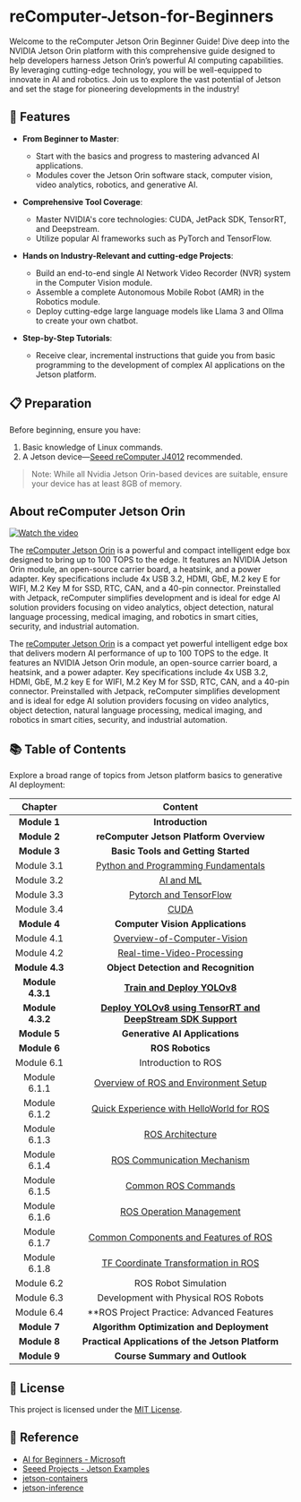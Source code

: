 # reComputer-Jetson-for-Beginners

<!-- TODO: A poster needs to be designed here -->

Welcome to the reComputer Jetson Orin Beginner Guide! Dive deep into the NVIDIA Jetson Orin platform with this comprehensive guide designed to help developers harness Jetson Orin’s powerful AI computing capabilities. By leveraging cutting-edge technology, you will be well-equipped to innovate in AI and robotics. Join us to explore the vast potential of Jetson and set the stage for pioneering developments in the industry!

## 🔦 Features

- **From Beginner to Master**:
  - Start with the basics and progress to mastering advanced AI applications.
  - Modules cover the Jetson Orin software stack, computer vision, video analytics, robotics, and generative AI.


- **Comprehensive Tool Coverage**:
  - Master NVIDIA's core technologies: CUDA, JetPack SDK, TensorRT, and Deepstream.
  - Utilize popular AI frameworks such as PyTorch and TensorFlow.

- **Hands on Industry-Relevant and cutting-edge Projects**:
  - Build an end-to-end single AI Network Video Recorder (NVR) system in the Computer Vision module.
  - Assemble a complete Autonomous Mobile Robot (AMR) in the Robotics module.
  - Deploy cutting-edge large language models like Llama 3 and Ollma to create your own chatbot.

- **Step-by-Step Tutorials**:
  - Receive clear, incremental instructions that guide you from basic programming to the development of complex AI applications on the Jetson platform.


## 📋 Preparation
Before beginning, ensure you have:
1. Basic knowledge of Linux commands.
2. A Jetson device—[Seeed reComputer J4012](https://www.seeedstudio.com/reComputer-J4012-p-5586.html) recommended.

> Note: While all Nvidia Jetson Orin-based devices are suitable, ensure your device has at least 8GB of memory.

## About reComputer Jetson Orin

[![Watch the video](https://img.youtube.com/vi/-KAyUHzRxHc/hqdefault.jpg)](https://www.youtube.com/watch?v=-KAyUHzRxHc "Click to watch the video")

The [reComputer Jetson Orin](https://www.seeedstudio.com/tag/nvidia.html) is a powerful and compact intelligent edge box designed to bring up to 100 TOPS to the edge. It features an NVIDIA Jetson Orin module, an open-source carrier board, a heatsink, and a power adapter. Key specifications include 4x USB 3.2, HDMI, GbE, M.2 key E for WIFI, M.2 Key M for SSD, RTC, CAN, and a 40-pin connector. Preinstalled with Jetpack, reComputer simplifies development and is ideal for edge AI solution providers focusing on video analytics, object detection, natural language processing, medical imaging, and robotics in smart cities, security, and industrial automation.

The [reComputer Jetson Orin](https://www.seeedstudio.com/tag/nvidia.html) is a compact yet powerful intelligent edge box that delivers modern AI performance of up to 100 TOPS to the edge. It features an NVIDIA Jetson Orin module, an open-source carrier board, a heatsink, and a power adapter. Key specifications include 4x USB 3.2, HDMI, GbE, M.2 key E for WIFI, M.2 Key M for SSD, RTC, CAN, and a 40-pin connector. Preinstalled with Jetpack, reComputer simplifies development and is ideal for edge AI solution providers focusing on video analytics, object detection, natural language processing, medical imaging, and robotics in smart cities, security, and industrial automation.

## 📚 Table of Contents
Explore a broad range of topics from Jetson platform basics to generative AI deployment:
<!-- TODO: A poster needs to be designed here -->
| **Chapter** | **Content**                                      |
|:-----------:|:------------------------------------------------:|
| **Module 1**| **Introduction**                                 |
| **Module 2**| **reComputer Jetson Platform Overview**           |
| **Module 3**| **Basic Tools and Getting Started**               |
| Module 3.1  | [Python and Programming Fundamentals](./3-Basic-Tools-and-Getting-Started/3.1-Python-and-Programming-Fundamentals/README.md) |
| Module 3.2  | [AI and ML](./3-Basic-Tools-and-Getting-Started/3.2-AI-and-ML/README.md) |
| Module 3.3  | [Pytorch and TensorFlow](./3-Basic-Tools-and-Getting-Started/3.3-Pytorch-and-Tensorflow/README.md) |
| Module 3.4  | [CUDA](./3-Basic-Tools-and-Getting-Started/3.4-CUDA/README.md) |
| **Module 4**| **Computer Vision Applications**                  |
| Module 4.1|  [Overview-of-Computer-Vision](./4-Computer-Vision/4.1-Overview-of-Computer-Vision/README.md)|
| Module 4.2|  [Real-time-Video-Processing](./4-Computer-Vision/4.2-Real-time-Video-Processing/README.md)|
| **Module 4.3**| **Object Detection and Recognition**|
| **Module 4.3.1**| [**Train and Deploy YOLOv8**](./4-Computer-Vision/4.3-Object%20Detection%20and%20Recognition/4.3.1-Train%20and%20Deploy%20YOLOv8%20on%20reComputer/README.md)|
| **Module 4.3.2**| [**Deploy YOLOv8 using TensorRT and DeepStream SDK Support**](./4-Computer-Vision/4.3-Object%20Detection%20and%20Recognition/4.3.2-Deploy%20YOLOv8%20on%20NVIDIA%20Jetson%20using%20TensorRT%20and%20DeepStream%20SDK%20Support/README.md)|
| **Module 5**| **Generative AI Applications**                    |
| **Module 6**     | **ROS Robotics** |
| Module 6.1     | Introduction to ROS |
| Module 6.1.1     | [Overview of ROS and Environment Setup](./6-Robotics/6.1-Introduction%20to%20ROS/6.1.1-Overview%20of%20ROS%20and%20Environment%20Setup/README.md) |
| Module 6.1.2     | [Quick Experience with HelloWorld for ROS](./6-Robotics/6.1-Introduction%20to%20ROS/6.1.2-Quick%20Experience%20with%20HelloWorld%20for%20ROS/README.md) |
| Module 6.1.3     | [ROS Architecture](./6-Robotics/6.1-Introduction%20to%20ROS/6.1.3-ROS%20Architecture/README.md)|
| Module 6.1.4     | [ROS Communication Mechanism](./6-Robotics/6.1-Introduction%20to%20ROS/6.1.4-ROS%20Communication%20Mechanism/README.md) |
| Module 6.1.5    | [Common ROS Commands](./6-Robotics/6.1-Introduction%20to%20ROS/6.1.5-Common%20ROS%20Commands/README.md) |
| Module 6.1.6   | [ROS Operation Management](./6-Robotics/6.1-Introduction%20to%20ROS/6.1.6-ROS%20Operation%20Management/README.md) |
| Module 6.1.7     | [Common Components and Features of ROS](./6-Robotics/6.1-Introduction%20to%20ROS/6.1.7-Common%20Components%20and%20Features%20of%20ROS/README.md) |
| Module 6.1.8     | [TF Coordinate Transformation in ROS](./6-Robotics/6.1-Introduction%20to%20ROS/6.1.8-TF%20Coordinate%20Transformation%20in%20ROS/README.md) |
| Module 6.2| ROS Robot Simulation  |
| Module 6.3| Development with Physical ROS Robots |
| Module 6.4| **ROS Project Practice: Advanced Features |
| **Module 7**| **Algorithm Optimization and Deployment**          |
| **Module 8**| **Practical Applications of the Jetson Platform** |
| **Module 9**| **Course Summary and Outlook**                    |



## 📜 License
This project is licensed under the [MIT License](https://github.com/Seeed-Projects/reComputer-Jetson-for-Beginners/blob/main/LICENSE).

<!-- TODO:
Some of the referenced content has its own specific license type; a table displaying these will be created.
-->

## 🔗 Reference
- [AI for Beginners - Microsoft](https://github.com/microsoft/AI-For-Beginners)
- [Seeed Projects - Jetson Examples](https://github.com/Seeed-Projects/jetson-examples)
- [jetson-containers](https://github.com/dusty-nv/jetson-containers)
- [jetson-inference](https://github.com/dusty-nv/jetson-inference)